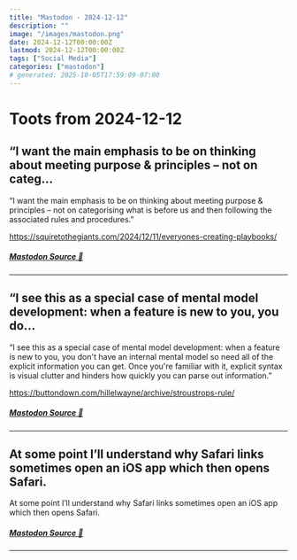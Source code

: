 ```yaml
---
title: "Mastodon - 2024-12-12"
description: ""
image: "/images/mastodon.png"
date: 2024-12-12T00:00:00Z
lastmod: 2024-12-12T00:00:00Z
tags: ["Social Media"]
categories: ["mastodon"]
# generated: 2025-10-05T17:59:09-07:00
---
```


# Toots from 2024-12-12

## “I want the main emphasis to be on thinking about meeting purpose & principles – not on categ...

“I want the main emphasis to be on thinking about meeting purpose & principles – not on categorising what is before us and then following the associated rules and procedures.”

<https://squiretothegiants.com/2024/12/11/everyones-creating-playbooks/>

##### [Mastodon Source 🐘](https://hachyderm.io/@mweagle/113637489365130665)

---

## “I see this as a special case of mental model development: when a feature is new to you, you do...

“I see this as a special case of mental model development: when a feature is new to you, you don't have an internal mental model so need all of the explicit information you can get. Once you're familiar with it, explicit syntax is visual clutter and hinders how quickly you can parse out information.”

<https://buttondown.com/hillelwayne/archive/stroustrops-rule/>

##### [Mastodon Source 🐘](https://hachyderm.io/@mweagle/113637479723609413)

---

## At some point I’ll understand why Safari links sometimes open an iOS app which then opens Safari.

At some point I’ll understand why Safari links sometimes open an iOS app which then opens Safari.

##### [Mastodon Source 🐘](https://hachyderm.io/@mweagle/113637464726290262)

---

